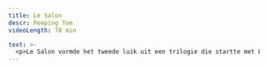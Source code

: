 ```yaml
---
title: Le Salon
descr: Peeping Tom
videoLength: 70 min

text: >-
  <p>Le Salon vormde het tweede luik uit een trilogie die startte met Le Jardin in 2002 en eindigde met Le Sous Sol in 2007. Le Salon was een collectieve creatie van de performers en ging op 4 november 2004 in première in La Rose des Vents (Villeneuve d'Ascq, FR). Tussen 2004 en 2009 toerde het stuk wereldwijd, in Europa, Zuid-Korea en Australië.<br><br>Deze voorstelling toont het mentale, fysieke en financiële verval van wat ooit een rijke familie was. De aristocratische grootvader, ooit steunpilaar van de familie, sleurt zijn kinderen onbewust mee terwijl hij de schijn hoog houdt. Door zijn obsessionele hang naar dure juwelen verspeelt de oude man zijn verstand, eer en fortuin. Manhaftig verzet hij zich tegen zijn gekte om uiteindelijk toevlucht te zoeken in zelfmoord. Zijn kinderen blijven achter met alle verwijten en het grote waarom voor dit alles. Ze proberen de gevolgen te overzien van zijn onrealiseerbare drang naar bescherming en bewaring. Een reflectie over relaties tussen koppels, tussen generaties, heden en verleden, jong en oud. Een inspiratiebron was de film Le Salon de Musique van Satyajit Ray.<br><br>Met Le Salon sleepte Peeping Tom de Franse "Prix du meilleur Spectacle de Danse de l’année 2005" en de "Montblanc Young Directors Award 2007" op het Festival van Salzburg in de wacht. In 2007 won het stuk ook de 'Patrons Circle Award' op het International Arts Festival Melbourne in Australië.</p><p>Creatie en uitvoering: Gabriela Carrizo, Franck Chartier, Eurudike De Beul, Simon Versnel, Samuel Lefeuvre, Uma Chartier<br>Dramaturgie: Nico Leunen, Viviane De Muynck<br>Decorontwerp: Pol Heyvaert<br>Lichtontwerp: Gerd van Looy<br>Geluisdontwerp: Glenn Vevliet<br>Muzikanten: Carl Verbraeken, John Terlenka, Johannes Paulus Thiecke, Dimitri Timbremont, Wim Baeck<br>Akoestische opname: Jarek Frankowski<br>Geluidsingenieur: Philippe Beloul<br>Technisch verantwoordelijke: Yves Leirs<br>Techniek: Frederik Liekens<br>Coproducenten: Tramway Glasgow, La Rose des Vents-Scène Nationale de Villeneuve d’Ascq, Le Réseau France des CDC</p>
---
```

